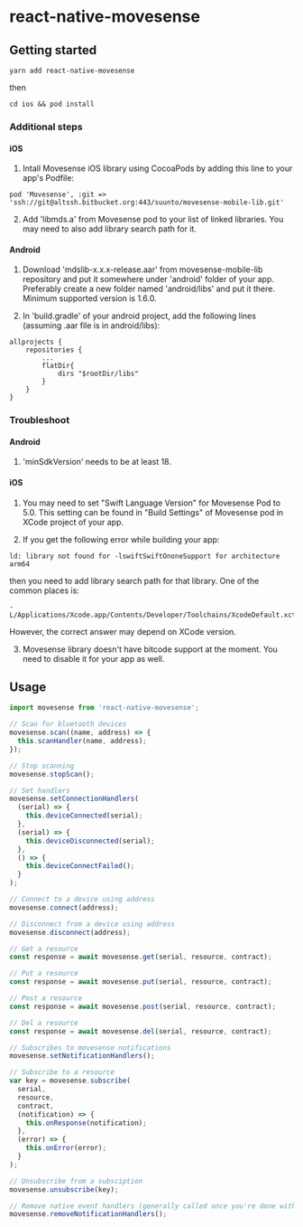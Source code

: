 # react-native-movesense

## Getting started

`yarn add react-native-movesense`

then

`cd ios && pod install`

### Additional steps

#### iOS

1. Intall Movesense iOS library using CocoaPods by adding this line to your app's Podfile:

```
pod 'Movesense', :git => 'ssh://git@altssh.bitbucket.org:443/suunto/movesense-mobile-lib.git'
```

2. Add 'libmds.a' from Movesense pod to your list of linked libraries. You may need to also add library search path for it.

#### Android

1. Download 'mdslib-x.x.x-release.aar' from movesense-mobile-lib repository and put it somewhere under 'android' folder of your app. Preferably create a new folder named 'android/libs' and put it there. Minimum supported version is 1.6.0.

2. In 'build.gradle' of your android project, add the following lines (assuming .aar file is in android/libs):

```
allprojects {
    repositories {
        ...
        flatDir{
            dirs "$rootDir/libs"
        }
    }
}
```

### Troubleshoot

#### Android

1. 'minSdkVersion' needs to be at least 18.

#### iOS

1. You may need to set "Swift Language Version" for Movesense Pod to 5.0. This setting can be found in "Build Settings" of Movesense pod in XCode project of your app.

2. If you get the following error while building your app:

```
ld: library not found for -lswiftSwiftOnoneSupport for architecture arm64
```

then you need to add library search path for that library. One of the common places is:

```
-L/Applications/Xcode.app/Contents/Developer/Toolchains/XcodeDefault.xctoolchain/usr/lib/swift/iphoneos
```

However, the correct answer may depend on XCode version.

3. Movesense library doesn't have bitcode support at the moment. You need to disable it for your app as well.

## Usage

```javascript
import movesense from 'react-native-movesense';

// Scan for bluetooth devices
movesense.scan((name, address) => {
  this.scanHandler(name, address);
});

// Stop scanning
movesense.stopScan();

// Set handlers
movesense.setConnectionHandlers(
  (serial) => {
    this.deviceConnected(serial);
  },
  (serial) => {
    this.deviceDisconnected(serial);
  },
  () => {
    this.deviceConnectFailed();
  }
);

// Connect to a device using address
movesense.connect(address);

// Disconnect from a device using address
movesense.disconnect(address);

// Get a resource
const response = await movesense.get(serial, resource, contract);

// Put a resource
const response = await movesense.put(serial, resource, contract);

// Post a resource
const response = await movesense.post(serial, resource, contract);

// Del a resource
const response = await movesense.del(serial, resource, contract);

// Subscribes to movesense notifications
movesense.setNotificationHandlers();

// Subscribe to a resource
var key = movesense.subscribe(
  serial,
  resource,
  contract,
  (notification) => {
    this.onResponse(notification);
  },
  (error) => {
    this.onError(error);
  }
);

// Unsubscribe from a subsciption
movesense.unsubscribe(key);

// Remove native event handlers (generally called once you're done with everything - i.e. no longer subscribed to events)
movesense.removeNotificationHandlers();
```
